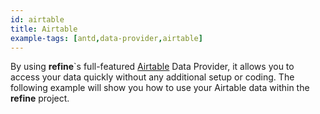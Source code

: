 ```yaml
---
id: airtable
title: Airtable
example-tags: [antd,data-provider,airtable]
---
```


By using **refine**`s full-featured [Airtable](https://www.airtable.com/) Data Provider, it allows you to access your data quickly without any additional setup or coding. The following example will show you how to use your Airtable data within the **refine** project.

<CodeSandboxExample path="data-provider-airtable" />
